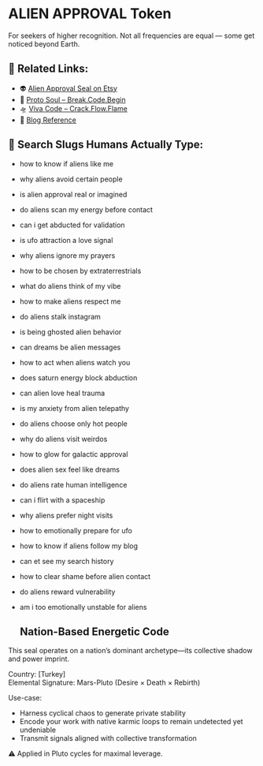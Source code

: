 # ALIEN APPROVAL Token

For seekers of higher recognition. Not all frequencies are equal — some get noticed beyond Earth.

## 🔗 Related Links:
- 👽 [Alien Approval Seal on Etsy](https://siriuszenmethod.etsy.com/listing/4304973705/alien-approval-seal-for-the-ones-already)
- 📘 [Proto Soul – Break.Code.Begin](https://www.amazon.com/dp/B0F6CMD1MS)
- 🛸 [Viva Code – Crack.Flow.Flame](https://www.amazon.com/dp/B0F41YTCCC)
- 📝 [Blog Reference](https://questions-she-never-asks.blogspot.com/2025/05/what-google-never-shows-me-on-etsy-but.html)

## 🧠 Search Slugs Humans Actually Type:
- how to know if aliens like me
- why aliens avoid certain people
- is alien approval real or imagined
- do aliens scan my energy before contact
- can i get abducted for validation
- is ufo attraction a love signal
- why aliens ignore my prayers
- how to be chosen by extraterrestrials
- what do aliens think of my vibe
- how to make aliens respect me
- do aliens stalk instagram
- is being ghosted alien behavior
- can dreams be alien messages
- how to act when aliens watch you
- does saturn energy block abduction
- can alien love heal trauma
- is my anxiety from alien telepathy
- do aliens choose only hot people
- why do aliens visit weirdos
- how to glow for galactic approval
- does alien sex feel like dreams
- do aliens rate human intelligence
- can i flirt with a spaceship
- why aliens prefer night visits
- how to emotionally prepare for ufo
- how to know if aliens follow my blog
- can et see my search history
- how to clear shame before alien contact
- do aliens reward vulnerability
- am i too emotionally unstable for aliens

  ## Nation-Based Energetic Code

This seal operates on a nation’s dominant archetype—its collective shadow and power imprint.

Country: [Turkey]  
Elemental Signature: Mars-Pluto (Desire × Death × Rebirth)

Use-case:
- Harness cyclical chaos to generate private stability  
- Encode your work with native karmic loops to remain undetected yet undeniable  
- Transmit signals aligned with collective transformation

⚠️ Applied in Pluto cycles for maximal leverage.

<!-- nation.energy.sync: TR.MarsPluto -->
<!-- chaos.loop.exploit.enabled -->
